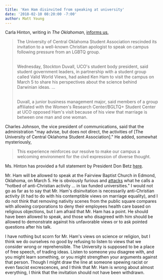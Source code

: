 ```yaml
---
title: 'Ken Ham disinvited from speaking at university'
date: '2018-02-10 08:20:00 -7:00'
author: Matt Young
---
```

Carla Hinton, writing in <i>The Oklahoman</i>, <a href="http://newsok.com/uco-student-group-rescinds-invitation-to-christian-speaker-ken-ham/article/5582635">informs us</a>,

 <blockquote>The University of Central Oklahoma Student Association rescinded its invitation to a well-known Christian apologist to speak on campus following pressure from an LGBTQ group.<br/><br/>

Wednesday, Stockton Duvall, UCO's student body president, said student government leaders, in partnership with a student group called Valid World Views, had asked Ken Ham to visit the campus on March 5 to share his perspectives about the science behind Darwinian ideas. ...<br/><br/>

Duvall, a junior business management major, said members of a group affiliated with the Women's Research Center/BGLTQ+ Student Center at UCO opposed Ham's visit because of his view that marriage is between one man and one woman.</blockquote>

Charles Johnson, the vice president of communications, said that the administration "may advise, but does not direct, the activities of [The University of Central Oklahoma Student Association]." He added, somewhat mysteriously, 

<blockquote>This experience reinforces our resolve to make our campus a welcoming environment for the civil expression of diverse thought.</blockquote>

Ms. Hinton has provided a full statement by President Don Betz <a href="http://newsok.com/article/5582771"> here</a>. 

Mr. Ham will be allowed to speak at the Fairview Baptist Church in Edmond, Oklahoma, on March 5. He is obviously furious and <a href="https://answersingenesis.org/religious-freedom/university-denies-free-speech">attacks</a> what he calls a "hotbed of anti-Christian activity ... in tax funded universities." I would not go as far as to say that Mr. Ham's disinvitation is necessarily anti-Christian activity (it had to do with his contemptible views on marriage equality), and I do not think that removing nativity scenes from the public square compares with allowing corporations to deny their employees health care based on religious objections, but I am afraid that Mr. Ham has a point. He should have been allowed to speak, and those who disagreed with him should be allowed to demonstrate against his unfavorable views or to ask pointed questions after his talk.

I have nothing but scorn for Mr. Ham's views on science or religion, but I think we do ourselves no good by refusing to listen to views that we consider wrong or reprehensible. The University is supposed to be a place of free speech, of trading ideas. Listen to someone you disagree with, and you might learn something, or you might strengthen your arguments against that person. Though I might draw the line at someone spewing racist or even fascist excrescences, and I think that Mr. Ham is wrong about almost everything, I think that the invitation should not have been withdrawn.
